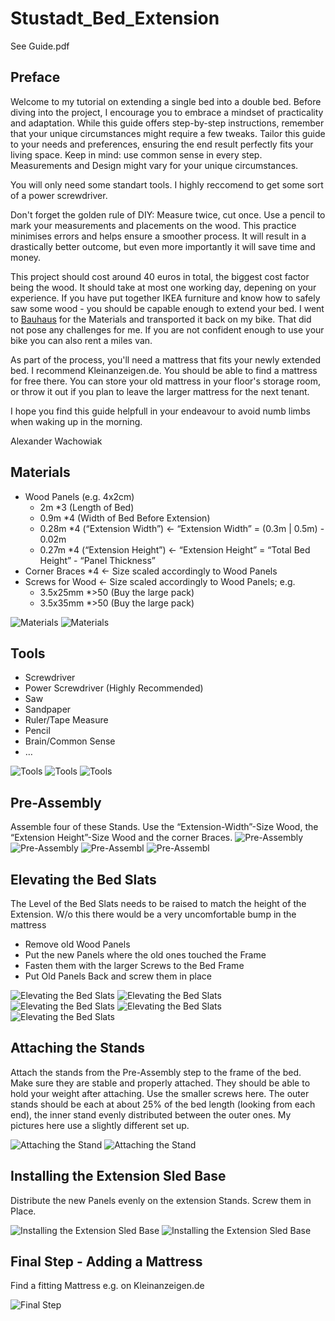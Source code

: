 # Stustadt_Bed_Extension
See Guide.pdf

## Preface
Welcome to my tutorial on extending a single bed into a double bed. Before diving into the project, I encourage you to embrace a mindset of practicality and adaptation. While this guide offers step-by-step instructions, remember that your unique circumstances might require a few tweaks. Tailor this guide to your needs and preferences, ensuring the end result perfectly fits your living space.
Keep in mind: use common sense in every step. Measurements and Design might vary for your unique circumstances. 

You will only need some standart tools. I highly reccomend to get some sort of a power screwdriver.

Don't forget the golden rule of DIY: Measure twice, cut once. Use a pencil to mark your measurements and placements on the wood. This practice minimises errors and helps ensure a smoother process. It will result in a drastically better outcome, but even more importantly it will save time and money.

This project should cost around 40 euros in total, the biggest cost factor being the wood. It should take at most one working day, depening on your experience. If you have put together IKEA furniture and know how to safely saw some wood - you should be capable enough to extend your bed. I went to [Bauhaus](https://goo.gl/maps/CTeyRUpV2n5ZR5Df6) for the Materials and transported it back on my bike. That did not pose any challenges for me. If you are not confident enough to use your bike you can also rent a miles van. 

As part of the process, you'll need a mattress that fits your newly extended bed. I recommend Kleinanzeigen.de. You should be able to find a mattress for free there. You can store your old mattress in your floor's storage room, or throw it out if you plan to leave the larger mattress for the next tenant.

I hope you find this guide helpfull in your endeavour to avoid numb limbs when waking up in the morning.

Alexander Wachowiak

## Materials
- Wood Panels (e.g. 4x2cm)
    - 2m *3 (Length of Bed)
    - 0.9m *4 (Width of Bed Before Extension)
    - 0.28m *4 (“Extension Width”) <- “Extension Width” = (0.3m | 0.5m) - 0.02m
    - 0.27m *4 (“Extension Height”) <- “Extension Height” = “Total Bed Height” - “Panel Thickness”
- Corner Braces *4 <- Size scaled accordingly to Wood Panels
- Screws for Wood <- Size scaled accordingly to Wood Panels; e.g.
    - 3.5x25mm *>50 (Buy the large pack)
    - 3.5x35mm *>50 (Buy the large pack)

![Materials](IMG20230527125833.jpg)
![Materials](IMG20230527092502.jpg)

## Tools
- Screwdriver
- Power Screwdriver (Highly Recommended)
- Saw
- Sandpaper
- Ruler/Tape Measure
- Pencil
- Brain/Common Sense
- …

![Tools](IMG20230527094300.jpg)
![Tools](IMG20230527103515.jpg)
![Tools](IMG20230527134604.jpg)

## Pre-Assembly
Assemble four of these Stands. Use the “Extension-Width”-Size Wood, the “Extension Height”-Size Wood and the corner Braces.
![Pre-Assembly](IMG20230528090042.jpg)
![Pre-Assembly](IMG20230527121703.jpg)
![Pre-Assembl](IMG20230527103356.jpg)
![Pre-Assembl](IMG20230527103352.jpg)

## Elevating the Bed Slats
The Level of the Bed Slats needs to be raised to match the height of the Extension. W/o this there would be a very uncomfortable bump in the mattress
- Remove old Wood Panels
- Put the new Panels where the old ones touched the Frame
- Fasten them with the larger Screws to the Bed Frame
- Put Old Panels Back and screw them in place

![Elevating the Bed Slats](IMG20230527131118.jpg)
![Elevating the Bed Slats](IMG20230527131116.jpg)
![Elevating the Bed Slats](IMG20230527131233.jpg)
![Elevating the Bed Slats](IMG20230527131235.jpg)
![Elevating the Bed Slats](IMG20230527132306.jpg)

## Attaching the Stands
Attach the stands from the Pre-Assembly step to the frame of the bed. Make sure they are stable and properly attached. They should be able to hold your weight after attaching. Use the smaller screws here. The outer stands should be each at about 25% of the bed length (looking from each end), the inner stand evenly distributed between the outer ones. My pictures here use a slightly different set up.

![Attaching the Stand](IMG20230528090038.jpg)
![Attaching the Stand](IMG20230528090042.jpg)

## Installing the Extension Sled Base
Distribute the new Panels evenly on the extension Stands. Screw them in Place.

![Installing the Extension Sled Base](IMG20230528112249.jpg)
![Installing the Extension Sled Base](IMG20230528112253.jpg)

## Final Step - Adding a Mattress
Find a fitting Mattress e.g. on Kleinanzeigen.de

![Final Step](IMG20230528113855.jpg)
